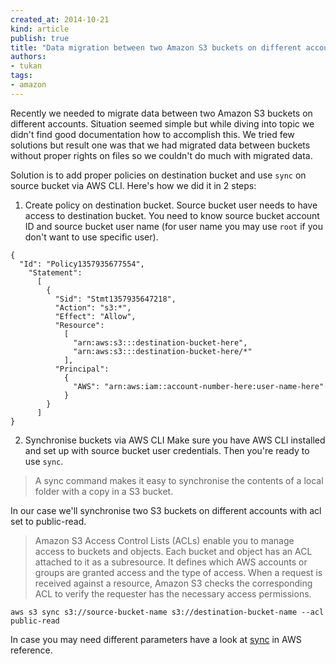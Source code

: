 ```yaml
---
created_at: 2014-10-21
kind: article
publish: true
title: "Data migration between two Amazon S3 buckets on different accounts"
authors:
- tukan
tags:
- amazon
---
```


Recently we needed to migrate data between two Amazon S3 buckets on different accounts. Situation seemed simple but while diving into topic we didn't find good documentation how to accomplish this. We tried few solutions but result one was that we had migrated data between buckets without proper rights on files so we couldn't do much with migrated data.
 
Solution is to add proper policies on destination bucket and use `sync` on source bucket via AWS CLI. Here's how we did it in 2 steps:

1. Create policy on destination bucket.
  Source bucket user needs to have access to destination bucket. You need to know source bucket account ID and source bucket user name (for user name you may use `root` if you don't want to use specific user).
  
  
  ```
  {
    "Id": "Policy1357935677554",
      "Statement": 
        [
          {
            "Sid": "Stmt1357935647218",
            "Action": "s3:*",
            "Effect": "Allow",
            "Resource": 
              [
                "arn:aws:s3:::destination-bucket-here",
                "arn:aws:s3:::destination-bucket-here/*"
              ],
            "Principal": 
              {
                "AWS": "arn:aws:iam::account-number-here:user-name-here"
              }
          }
        ]
  }
  ```
2. Synchronise buckets via AWS CLI
  Make sure you have AWS CLI installed and set up with source bucket user credentials. Then you're ready to use `sync`.
  > A sync command makes it easy to synchronise the contents of a local folder with a copy in a S3 bucket.
  
  In our case we'll synchronise two S3 buckets on different accounts with acl set to public-read.
  
  > Amazon S3 Access Control Lists (ACLs) enable you to manage access to buckets and objects. Each bucket and object has an ACL attached to it as a subresource. It defines which AWS accounts or groups are granted access and the type of access. When a request is received against a resource, Amazon S3 checks the corresponding ACL to verify the requester has the necessary access permissions.
  
  ```
  aws s3 sync s3://source-bucket-name s3://destination-bucket-name --acl public-read
  ```
  In case you may need different parameters have a look at [sync](http://docs.aws.amazon.com/cli/latest/reference/s3/sync.html) in AWS reference.